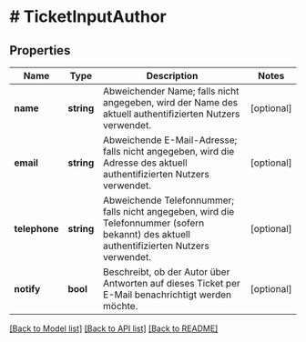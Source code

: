 # # TicketInputAuthor

## Properties

Name | Type | Description | Notes
------------ | ------------- | ------------- | -------------
**name** | **string** | Abweichender Name; falls nicht angegeben, wird der Name des aktuell authentifizierten Nutzers verwendet. | [optional]
**email** | **string** | Abweichende E-Mail-Adresse; falls nicht angegeben, wird die Adresse des aktuell authentifizierten Nutzers verwendet. | [optional]
**telephone** | **string** | Abweichende Telefonnummer; falls nicht angegeben, wird die Telefonnummer (sofern bekannt) des aktuell authentifizierten Nutzers verwendet. | [optional]
**notify** | **bool** | Beschreibt, ob der Autor über Antworten auf dieses Ticket per E-Mail benachrichtigt werden möchte. | [optional]

[[Back to Model list]](../../README.md#models) [[Back to API list]](../../README.md#endpoints) [[Back to README]](../../README.md)
